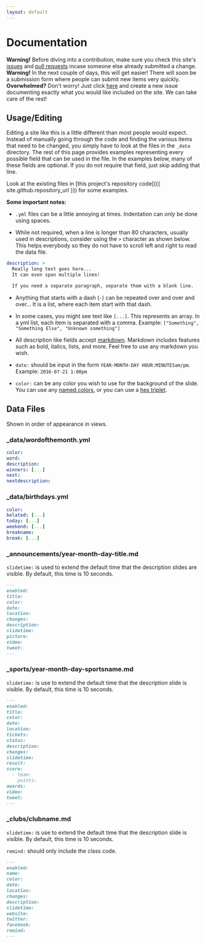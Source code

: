 ```yaml
---
layout: default
---
```


# Documentation

<div class="alert alert-warning" role="alert">
  <strong>Warning!</strong> Before diving into a contribution, make sure you
  check this site's <a href="{{ site.github.issues_url }}">issues</a> and
  <a href="{{ site.github.repository_url }}/pulls">pull requests</a>
  incase someone else already submitted a change.
</div>

<div class="alert alert-warning" role="alert">
  <strong>Warning!</strong> In the next couple of days, this will get easier!
  There will soon be a submission form where people can submit new items very quickly.  
</div>

<div class="alert alert-info" role="alert">
  <strong>Overwhelmed?</strong> Don't worry! Just click <a href="{{ site.github.issues_url }}">here</a>
  and create a new issue documenting exactly what you would like included on the site.
  We can take care of the rest!
</div>

## Usage/Editing

Editing a site like this is a little different than most people would expect.
Instead of manually going through the code and finding the various items that
need to be changed, you simply have to look at the files in the `_data`
directory. The rest of this page provides examples representing every possible
field that can be used in the file. In the examples below, many of these fields
are optional. If you do not require that field, just skip adding that line.

Look at the existing files in [this project's repository code]({{ site.github.repository_url }})
for some examples.

**Some important notes:**

* `.yml` files can be a little annoying at times. Indentation can _only_ be done
using spaces.

* While not required, when a line is longer than 80 characters,
usually used in descriptions, consider using the `>` character as shown below.
This helps everybody so they do not have to scroll left and right to read the
data file.

```yml
description: >
  Really long text goes here...
  It can even span multiple lines!

  If you need a separate paragraph, separate them with a blank line.
```

* Anything that starts with a dash (`-`) can be repeated over and over and over...
It is a list, where each item start with that dash.

* In some cases, you might see text like `[...]`. This represents an array.
In a yml list, each item is separated with a comma.
Example: `["Something", "Something Else", "Unknown something"]`

* All description like fields accept
[markdown](https://help.github.com/articles/basic-writing-and-formatting-syntax/).
Markdown includes features such as bold, italics, lists, and more. Feel free to
use any markdown you wish.

* `date:` should be input in the form `YEAR-MONTH-DAY HOUR:MINUTESam/pm`.
Example: `2016-07-21 1:00pm`

* `color:` can be any color you wish to use for the background of the slide.
You can use any [named colors](https://en.wikipedia.org/wiki/Web_colors#X11_color_names),
or you can use a [hex triplet](https://en.wikipedia.org/wiki/Web_colors#Hex_triplet).


## Data Files

Shown in order of appearance in views.

### _data/wordofthemonth.yml

```yml
color:
word:
description:
winners: [...]
next:
nextdescription:
```

### _data/birthdays.yml

```yml
color:
belated: [...]
today: [...]
weekend: [...]
breakname:
break: [...]
```

### _announcements/year-month-day-title.md

`slidetime:` is used to extend the default time that the description slides
are visible. By default, this time is 10 seconds.

```md
---
enabled:
title:
color:
date:
location:
changes:
description:
slidetime:
picture:
video:
tweet:
---
```

### _sports/year-month-day-sportsname.md

`slidetime:` is use to extend the default time that the description slide is
visible. By default, this time is 10 seconds.

```md
---
enabled:
title:
color:
date:
location:
tickets:
status:
description:
changes:
slidetime:
result:
score:
  - team:
    points:
awards:
video:
tweet:
---
```

### _clubs/clubname.md

`slidetime:` is use to extend the default time that the description slide is
visible. By default, this time is 10 seconds.

`remind:` should only include the class code.

```md
---
enabled:
name:
color:
date:
location:
changes:
description:
slidetime:
website:
twitter:
facebook:
remind:
---
```
